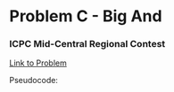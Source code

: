 # Problem C - Big And

### ICPC Mid-Central Regional Contest

[Link to Problem](https://mcpc24.kattis.com/contests/mcpc24/problems/bigand)



Pseudocode:

```python
```